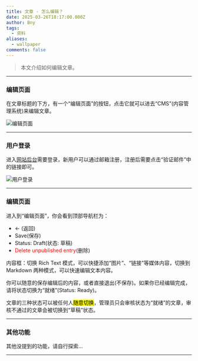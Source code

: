 ```yaml
---
title: 文章 - 怎么编辑？
date: 2025-03-26T18:17:00.000Z
author: Bny
tags:
  - 资料
aliases:
  - wallpaper
comments: false
---
```

> 本文介绍如何编辑文章。

- - -

### 编辑页面

在文章标题的下方，有一个“编辑页面”的按钮，点击它就可以进去“CMS”(内容管理系统)来编辑文章。

![编辑页面](/img/screenshot_20250327_041830.png)

- - -

### 用户登录

进入[网站后台](/cms/)需要登录，新用户可以通过邮箱注册，注册后需要点击“验证邮件”中的链接即可。

![用户登录](/img/screenshot_20250327_041301.png)

- - -

### 编辑页面

进入到“编辑页面”，你会看到顶部导航栏为：
- ← (返回)
- Save(保存)
- Status: Draft(状态: 草稿)
- <span style="color:red;">Delete unpublished entry</span>(删除)


内容框：切换 Rich Text 模式，可以快捷添加“图片”、“链接”等媒体内容，切换到 Markdown 两种模式，可以快速编辑文本内容。

你可以随意的保存编辑后的内容，或者直接退出(不保存)。如果你已经编辑完成，请将状态切换为“就绪”(Status: Ready)。

文章的三种状态可以被任何人<mark>随意切换</mark>，管理员只会审核状态为“就绪”的文章，审核不通过的文章会被切换到“草稿”状态。

- - -

### 其他功能

其他没提到的功能，请自行探索...

- - -

